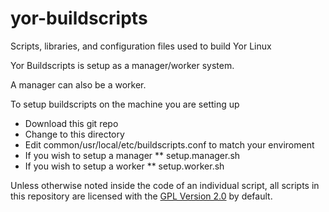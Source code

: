 # yor-buildscripts
Scripts, libraries, and configuration files used to build Yor Linux

Yor Buildscripts is setup as a manager/worker system.

A manager can also be a worker.

To setup buildscripts on the machine you are setting up
 * Download this git repo
 * Change to this directory
 * Edit common/usr/local/etc/buildscripts.conf to match your enviroment
 * If you wish to setup a manager
  ** setup.manager.sh
 * If you wish to setup a worker
  ** setup.worker.sh


Unless otherwise noted inside the code of an individual script, 
all scripts in this repository are licensed with the
[GPL Version 2.0](http://opensource.org/licenses/GPL-2.0 "GPL Version 2.0") by default.
